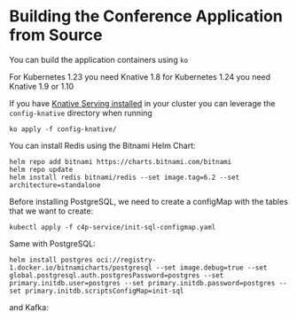 # Building the Conference Application from Source

You can build the application containers using `ko`

For Kubernetes 1.23 you need Knative 1.8 for Kubernetes 1.24 you need Knative 1.9 or 1.10

If you have [Knative Serving installed](https://knative.dev/docs/install/yaml-install/serving/install-serving-with-yaml/#verify-the-installation) in your cluster you can leverage the `config-knative` directory when running

```
ko apply -f config-knative/
```

You can install Redis using the Bitnami Helm Chart: 

```
helm repo add bitnami https://charts.bitnami.com/bitnami
helm repo update
helm install redis bitnami/redis --set image.tag=6.2 --set architecture=standalone
```


Before installing PostgreSQL, we need to create a configMap with the tables that we want to create: 
```
kubectl apply -f c4p-service/init-sql-configmap.yaml
```

Same with PostgreSQL: 
```
helm install postgres oci://registry-1.docker.io/bitnamicharts/postgresql --set image.debug=true --set global.postgresql.auth.postgresPassword=postgres --set primary.initdb.user=postgres --set primary.initdb.password=postgres --set primary.initdb.scriptsConfigMap=init-sql
```

and Kafka:

```
```